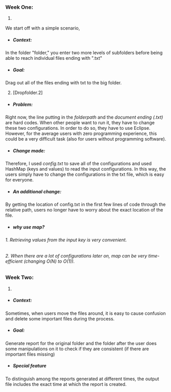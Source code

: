 

### Week One: 
1.  

We start off with a simple scenario,

- ##### Context:

In the folder "folder," you enter two more levels of subfolders before being able to reach individual files ending with ".txt"

- ##### Goal:

Drag out all of the files ending with txt to the big folder. 

2. [Dropfolder.2]

- ##### Problem:

Right now, the line putting in the *folderpath* and the *document ending (.txt)* are hard codes.
When other people want to run it, they have to change these two configurations. In order to do so,
they have to use Eclipse. However, for the average users with zero programming experience, this could be
a very difficult task (also for users without programming software). 

- ##### Change made:

Therefore, I used *config.txt* to save all of the configurations and used HashMap (keys and values) to read the input configurations.
In this way, the users simply have to change the configurations in the txt file, which is easy for everyone.

- ##### An additional change:

By getting the location of config.txt in the first few lines of code through the relative path, users no longer have to worry about the exact location of the file. 


- ##### why use map?

###### 1. Retrieving values from the input key is very convenient.
###### 2. When there are a lot of configurations later on, map can be very time-efficient (changing O(N) to O(1)).



### Week Two:

1. 

- ##### Context:

Sometimes, when users move the files around, it is easy to cause confusion and delete some important files during the process.

- ##### Goal:

Generate report for the original folder and the folder after the user does some manipulations on it to check if they are consistent (if there
are important files missing)

- ##### Special feature

To distinguish among the reports generated at different times, the output file includes the exact time at which the report is created. 

